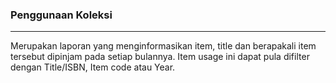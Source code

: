 ### Penggunaan Koleksi  
<hr>
Merupakan laporan yang menginformasikan item, title dan berapakali item tersebut dipinjam pada setiap bulannya. Item usage ini dapat pula difilter dengan Title/ISBN, Item code atau Year.